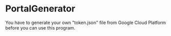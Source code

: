 # PortalGenerator

You have to generate your own "token.json" file from Google Cloud Platform before you can use this program.
